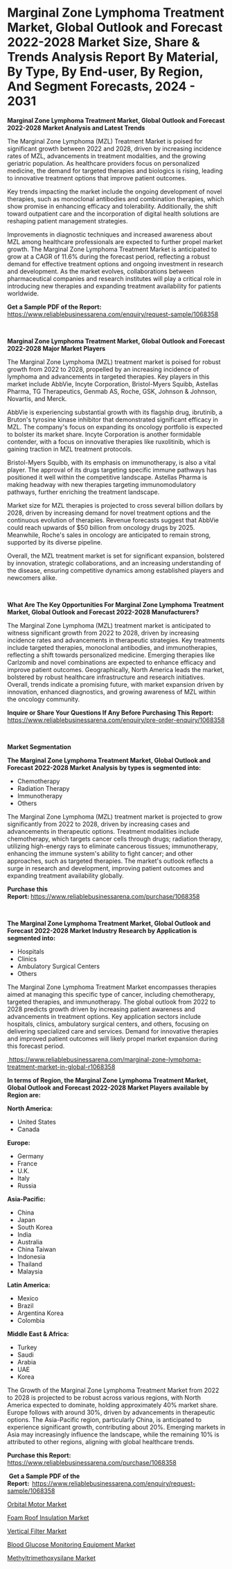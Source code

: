 <p><h1>Marginal Zone Lymphoma Treatment Market, Global Outlook and Forecast 2022-2028 Market Size, Share & Trends Analysis Report By Material, By Type, By End-user, By Region, And Segment Forecasts, 2024 - 2031</h1></p><p><strong>Marginal Zone Lymphoma Treatment Market, Global Outlook and Forecast 2022-2028 Market Analysis and Latest Trends</strong></p>
<p><p>The Marginal Zone Lymphoma (MZL) Treatment Market is poised for significant growth between 2022 and 2028, driven by increasing incidence rates of MZL, advancements in treatment modalities, and the growing geriatric population. As healthcare providers focus on personalized medicine, the demand for targeted therapies and biologics is rising, leading to innovative treatment options that improve patient outcomes.</p><p>Key trends impacting the market include the ongoing development of novel therapies, such as monoclonal antibodies and combination therapies, which show promise in enhancing efficacy and tolerability. Additionally, the shift toward outpatient care and the incorporation of digital health solutions are reshaping patient management strategies.</p><p>Improvements in diagnostic techniques and increased awareness about MZL among healthcare professionals are expected to further propel market growth. The Marginal Zone Lymphoma Treatment Market is anticipated to grow at a CAGR of 11.6% during the forecast period, reflecting a robust demand for effective treatment options and ongoing investment in research and development. As the market evolves, collaborations between pharmaceutical companies and research institutes will play a critical role in introducing new therapies and expanding treatment availability for patients worldwide.</p></p>
<p><strong>Get a Sample PDF of the Report:&nbsp;</strong> <a href="https://www.reliablebusinessarena.com/enquiry/request-sample/1068358">https://www.reliablebusinessarena.com/enquiry/request-sample/1068358</a></p>
<p>&nbsp;</p>
<p><strong>Marginal Zone Lymphoma Treatment Market, Global Outlook and Forecast 2022-2028 Major Market Players</strong></p>
<p><p>The Marginal Zone Lymphoma (MZL) treatment market is poised for robust growth from 2022 to 2028, propelled by an increasing incidence of lymphoma and advancements in targeted therapies. Key players in this market include AbbVie, Incyte Corporation, Bristol-Myers Squibb, Astellas Pharma, TG Therapeutics, Genmab AS, Roche, GSK, Johnson & Johnson, Novartis, and Merck.</p><p>AbbVie is experiencing substantial growth with its flagship drug, ibrutinib, a Bruton's tyrosine kinase inhibitor that demonstrated significant efficacy in MZL. The company's focus on expanding its oncology portfolio is expected to bolster its market share. Incyte Corporation is another formidable contender, with a focus on innovative therapies like ruxolitinib, which is gaining traction in MZL treatment protocols.</p><p>Bristol-Myers Squibb, with its emphasis on immunotherapy, is also a vital player. The approval of its drugs targeting specific immune pathways has positioned it well within the competitive landscape. Astellas Pharma is making headway with new therapies targeting immunomodulatory pathways, further enriching the treatment landscape.</p><p>Market size for MZL therapies is projected to cross several billion dollars by 2028, driven by increasing demand for novel treatment options and the continuous evolution of therapies. Revenue forecasts suggest that AbbVie could reach upwards of $50 billion from oncology drugs by 2025. Meanwhile, Roche's sales in oncology are anticipated to remain strong, supported by its diverse pipeline. </p><p>Overall, the MZL treatment market is set for significant expansion, bolstered by innovation, strategic collaborations, and an increasing understanding of the disease, ensuring competitive dynamics among established players and newcomers alike.</p></p>
<p>&nbsp;</p>
<p><strong>What Are The Key Opportunities For Marginal Zone Lymphoma Treatment Market, Global Outlook and Forecast 2022-2028 Manufacturers?</strong></p>
<p><p>The Marginal Zone Lymphoma (MZL) treatment market is anticipated to witness significant growth from 2022 to 2028, driven by increasing incidence rates and advancements in therapeutic strategies. Key treatments include targeted therapies, monoclonal antibodies, and immunotherapies, reflecting a shift towards personalized medicine. Emerging therapies like Carlzomib and novel combinations are expected to enhance efficacy and improve patient outcomes. Geographically, North America leads the market, bolstered by robust healthcare infrastructure and research initiatives. Overall, trends indicate a promising future, with market expansion driven by innovation, enhanced diagnostics, and growing awareness of MZL within the oncology community.</p></p>
<p><strong>Inquire or Share Your Questions If Any Before Purchasing This Report:</strong> <a href="https://www.reliablebusinessarena.com/enquiry/pre-order-enquiry/1068358">https://www.reliablebusinessarena.com/enquiry/pre-order-enquiry/1068358</a></p>
<p>&nbsp;</p>
<p><strong>Market Segmentation</strong></p>
<p><strong>The Marginal Zone Lymphoma Treatment Market, Global Outlook and Forecast 2022-2028 Market Analysis by types is segmented into:</strong></p>
<p><ul><li>Chemotherapy</li><li>Radiation Therapy</li><li>Immunotherapy</li><li>Others</li></ul></p>
<p><p>The Marginal Zone Lymphoma (MZL) treatment market is projected to grow significantly from 2022 to 2028, driven by increasing cases and advancements in therapeutic options. Treatment modalities include chemotherapy, which targets cancer cells through drugs; radiation therapy, utilizing high-energy rays to eliminate cancerous tissues; immunotherapy, enhancing the immune system's ability to fight cancer; and other approaches, such as targeted therapies. The market's outlook reflects a surge in research and development, improving patient outcomes and expanding treatment availability globally.</p></p>
<p><strong>Purchase this Report:&nbsp;</strong><a href="https://www.reliablebusinessarena.com/purchase/1068358">https://www.reliablebusinessarena.com/purchase/1068358</a></p>
<p>&nbsp;</p>
<p><strong>The Marginal Zone Lymphoma Treatment Market, Global Outlook and Forecast 2022-2028 Market Industry Research by Application is segmented into:</strong></p>
<p><ul><li>Hospitals</li><li>Clinics</li><li>Ambulatory Surgical Centers</li><li>Others</li></ul></p>
<p><p>The Marginal Zone Lymphoma Treatment Market encompasses therapies aimed at managing this specific type of cancer, including chemotherapy, targeted therapies, and immunotherapy. The global outlook from 2022 to 2028 predicts growth driven by increasing patient awareness and advancements in treatment options. Key application sectors include hospitals, clinics, ambulatory surgical centers, and others, focusing on delivering specialized care and services. Demand for innovative therapies and improved patient outcomes will likely propel market expansion during this forecast period.</p></p>
<p><a href="https://www.reliablebusinessarena.com/marginal-zone-lymphoma-treatment-market-in-global-r1068358">&nbsp;https://www.reliablebusinessarena.com/marginal-zone-lymphoma-treatment-market-in-global-r1068358</a></p>
<p><strong>In terms of Region, the Marginal Zone Lymphoma Treatment Market, Global Outlook and Forecast 2022-2028 Market Players available by Region are:</strong></p>
<p>
    <p> <strong> North America: </strong>
        <ul>
            <li>United States</li>
            <li>Canada</li>
        </ul>
        </p> 
    <p> <strong> Europe: </strong>
        <ul>
            <li>Germany</li>
            <li>France</li>
            <li>U.K.</li>
            <li>Italy</li>
            <li>Russia</li>
        </ul>
        </p> 
    <p> <strong> Asia-Pacific: </strong>
        <ul>
            <li>China</li>
            <li>Japan</li>
            <li>South Korea</li>
            <li>India</li>
            <li>Australia</li>
            <li>China Taiwan</li>
            <li>Indonesia</li>
            <li>Thailand</li>
            <li>Malaysia</li>
        </ul>
        </p> 
    <p> <strong> Latin America: </strong>
        <ul>
            <li>Mexico</li>
            <li>Brazil</li>
            <li>Argentina Korea</li>
            <li>Colombia</li>
        </ul>
        </p> 
    <p> <strong> Middle East & Africa: </strong>
        <ul>
            <li>Turkey</li>
            <li>Saudi</li>
            <li>Arabia</li>
            <li>UAE</li>
            <li>Korea</li>
        </ul>
    </p>
    </p>
<p><p>The Growth of the Marginal Zone Lymphoma Treatment Market from 2022 to 2028 is projected to be robust across various regions, with North America expected to dominate, holding approximately 40% market share. Europe follows with around 30%, driven by advancements in therapeutic options. The Asia-Pacific region, particularly China, is anticipated to experience significant growth, contributing about 20%. Emerging markets in Asia may increasingly influence the landscape, while the remaining 10% is attributed to other regions, aligning with global healthcare trends.</p></p>
<p><strong>Purchase this Report: </strong><a href="https://www.reliablebusinessarena.com/purchase/1068358">https://www.reliablebusinessarena.com/purchase/1068358</a></p>
<p>&nbsp;<strong>Get a Sample PDF of the Report:&nbsp;&nbsp;</strong><a href="https://www.reliablebusinessarena.com/enquiry/request-sample/1068358">https://www.reliablebusinessarena.com/enquiry/request-sample/1068358</a></p>
<p><strong></strong></p>
<p><p><a href="https://medium.com/@siregarjefri23_12225/the-orbital-motor-market-has-grown-significantly-as-a-result-of-several-important-causes-f99c7cedc891">Orbital Motor Market</a></p><p><a href="https://issuu.com/reportprime-2/docs/foam-roof-insulation-market-size-20_6240eaccd307dc">Foam Roof Insulation Market</a></p><p><a href="https://www.linkedin.com/pulse/global-vertical-filter-market-trends-innovations-forward-looking-pf2ve?trackingId=eYtDmcmtSdm3A8OjWYNSIw%3D%3D">Vertical Filter Market</a></p><p><a href="https://www.linkedin.com/pulse/blood-glucose-monitoring-equipment-market-global-insights-ikcwe?trackingId=cjRrJHqsQue2jwD5pq0DeQ%3D%3D">Blood Glucose Monitoring Equipment Market</a></p><p><a href="https://issuu.com/reportprime-2/docs/methyltrimethoxysilane-market-size-_aee32028055a45">Methyltrimethoxysilane Market</a></p></p>